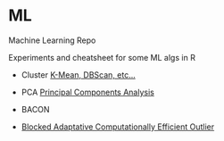 # ML
Machine Learning Repo

Experiments and cheatsheet for some ML algs in R

- Cluster 
[K-Mean, DBScan, etc...](https://scopinho.github.io/ML/Cluster/Cluster-01.html)
- PCA
[Principal Components Analysis](https://scopinho.github.io/ML/PCA/PCA-01.html)

- BACON
- [Blocked Adaptative Computationally Efficient Outlier ](https://scopinho.github.io/ML/BACON/BACON.html)
